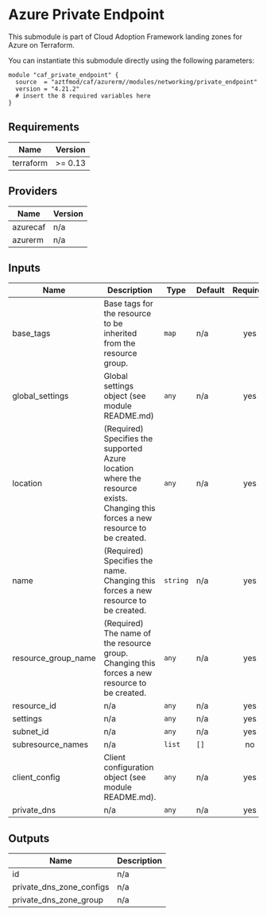 # Azure Private Endpoint

This submodule is part of Cloud Adoption Framework landing zones for Azure on Terraform.

You can instantiate this submodule directly using the following parameters:

```
module "caf_private_endpoint" {
  source  = "aztfmod/caf/azurerm//modules/networking/private_endpoint"
  version = "4.21.2"
  # insert the 8 required variables here
}
```

<!-- BEGINNING OF PRE-COMMIT-TERRAFORM DOCS HOOK -->
## Requirements

| Name | Version |
|------|---------|
| terraform | >= 0.13 |

## Providers

| Name | Version |
|------|---------|
| azurecaf | n/a |
| azurerm | n/a |

## Inputs

| Name | Description | Type | Default | Required |
|------|-------------|------|---------|:--------:|
| base\_tags | Base tags for the resource to be inherited from the resource group. | `map` | n/a | yes |
| global\_settings | Global settings object (see module README.md) | `any` | n/a | yes |
| location | (Required) Specifies the supported Azure location where the resource exists. Changing this forces a new resource to be created. | `any` | n/a | yes |
| name | (Required) Specifies the name. Changing this forces a new resource to be created. | `string` | n/a | yes |
| resource\_group\_name | (Required) The name of the resource group. Changing this forces a new resource to be created. | `any` | n/a | yes |
| resource\_id | n/a | `any` | n/a | yes |
| settings | n/a | `any` | n/a | yes |
| subnet\_id | n/a | `any` | n/a | yes |
| subresource\_names | n/a | `list` | `[]` | no |
| client\_config | Client configuration object (see module README.md). | `any` | n/a | yes |
| private\_dns | n/a | `any` | n/a | yes |

## Outputs

| Name | Description |
|------|-------------|
| id | n/a |
| private\_dns\_zone\_configs | n/a |
| private\_dns\_zone\_group | n/a |

<!-- END OF PRE-COMMIT-TERRAFORM DOCS HOOK -->